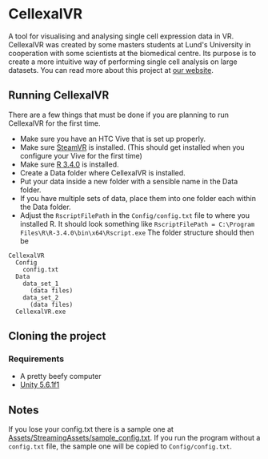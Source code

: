 # CellexalVR
A tool for visualising and analysing single cell expression data in VR.
CellexalVR was created by some masters students at Lund's University in cooperation with some scientists at the biomedical centre.
Its purpose is to create a more intuitive way of performing single cell analysis on large datasets.
You can read more about this project at [our website](http://cellexalvr.med.lu.se).

## Running CellexalVR
There are a few things that must be done if you are planning to run CellexalVR for the first time.
* Make sure you have an HTC Vive that is set up properly.
* Make sure [SteamVR](https://steamcommunity.com/steamvr) is installed. (This should get installed when you configure your Vive for the first time)
* Make sure [R 3.4.0](https://cran.r-project.org/src/base/R-3/) is installed.
* Create a Data folder where CellexalVR is installed.
* Put your data inside a new folder with a sensible name in the Data folder.
* If you have multiple sets of data, place them into one folder each within the Data folder.
* Adjust the `RscriptFilePath` in the `Config/config.txt` file to where you installed R. It should look something like `RscriptFilePath = C:\Program Files\R\R-3.4.0\bin\x64\Rscript.exe`
The folder structure should then be
```
CellexalVR
  Config
    config.txt
  Data
    data_set_1
      (data files)
    data_set_2
      (data files)
  CellexalVR.exe
```

## Cloning the project
### Requirements
* A pretty beefy computer
* [Unity 5.6.1f1](https://unity3d.com/get-unity/download/archive)

## Notes
If you lose your config.txt there is a sample one at [Assets/StreamingAssets/sample_config.txt](Assets/StreamingAssets/sample_config.txt). If you run the program without a `config.txt` file, the sample one will be copied to `Config/config.txt`.
